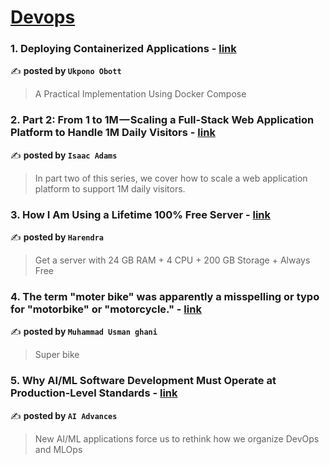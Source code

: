 
<h1><a href=https://medium.com/tag/devops/recommended target="_blank" rel="noopener noreferrer">Devops</a></h1>
<h3>1. Deploying Containerized Applications - <a href="https://medium.com/@ukponoobott/deploying-containerized-applications-387875a8a2d2" target="_blank" rel="noopener noreferrer">link</a></h3>

✍️ **posted by `Ukpono Obott`**

<blockquote>A Practical Implementation Using Docker Compose</blockquote>

<h3>2. Part 2: From 1 to 1M — Scaling a Full-Stack Web Application Platform to Handle 1M Daily Visitors - <a href="https://medium.com/@isaac.adams/part-2-from-1-to-1m-scaling-a-full-stack-web-application-platform-to-handle-1m-daily-visitors-24994ef1532b" target="_blank" rel="noopener noreferrer">link</a></h3>

✍️ **posted by `Isaac Adams`**

<blockquote>In part two of this series, we cover how to scale a web application platform to support 1M daily visitors.</blockquote>

<h3>3. How I Am Using a Lifetime 100% Free Server - <a href="https://medium.com/@harendra21/how-i-am-using-a-lifetime-100-free-server-bd241e3a347a" target="_blank" rel="noopener noreferrer">link</a></h3>

✍️ **posted by `Harendra`**

<blockquote>Get a server with 24 GB RAM + 4 CPU + 200 GB Storage + Always Free</blockquote>

<h3>4. The term "moter bike" was apparently a misspelling or typo for "motorbike" or "motorcycle." - <a href="https://medium.com/@ranausman5016871/the-term-moter-bike-was-apparently-a-misspelling-or-typo-for-motorbike-or-motorcycle-c42d247c6185" target="_blank" rel="noopener noreferrer">link</a></h3>

✍️ **posted by `Muhammad Usman ghani`**

<blockquote>Super bike</blockquote>

<h3>5. Why AI/ML Software Development Must Operate at Production-Level Standards - <a href="https://medium.com/ai-advances/why-ai-ml-software-development-must-operate-at-production-level-standards-9411ae4c058c" target="_blank" rel="noopener noreferrer">link</a></h3>

✍️ **posted by `AI Advances`**

<blockquote>New AI/ML applications force us to rethink how we organize DevOps and MLOps</blockquote>

